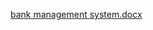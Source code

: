 
[bank management system.docx](https://github.com/user-attachments/files/17747146/bank.management.system.docx)
